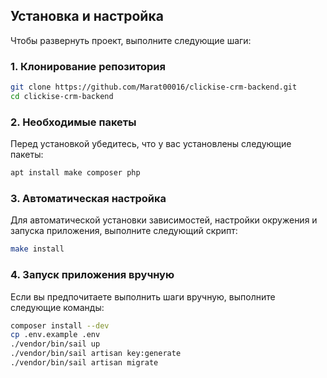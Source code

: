 ## Установка и настройка

Чтобы развернуть проект, выполните следующие шаги:

### 1. Клонирование репозитория

```bash
git clone https://github.com/Marat00016/clickise-crm-backend.git
cd clickise-crm-backend
```

### 2. Необходимые пакеты

Перед установкой убедитесь, что у вас установлены следующие пакеты:

```bash
apt install make composer php
```

### 3. Автоматическая настройка

Для автоматической установки зависимостей, настройки окружения и запуска приложения, выполните следующий скрипт:

```bash
make install
```
### 4. Запуск приложения вручную

Если вы предпочитаете выполнить шаги вручную, выполните следующие команды:

```bash
composer install --dev
cp .env.example .env
./vendor/bin/sail up
./vendor/bin/sail artisan key:generate
./vendor/bin/sail artisan migrate
```
